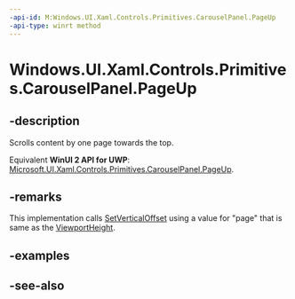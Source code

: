 ```yaml
---
-api-id: M:Windows.UI.Xaml.Controls.Primitives.CarouselPanel.PageUp
-api-type: winrt method
---
```


<!-- Method syntax
public void PageUp()
-->

# Windows.UI.Xaml.Controls.Primitives.CarouselPanel.PageUp

## -description
Scrolls content by one page towards the top.

Equivalent **WinUI 2 API for UWP**: [Microsoft.UI.Xaml.Controls.Primitives.CarouselPanel.PageUp](/windows/winui/api/microsoft.ui.xaml.controls.primitives.carouselpanel.pageup).

## -remarks
This implementation calls [SetVerticalOffset](carouselpanel_setverticaloffset_1333703417.md) using a value for "page" that is same as the [ViewportHeight](carouselpanel_viewportheight.md).

## -examples

## -see-also
